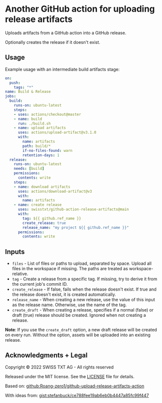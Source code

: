 # Another GitHub action for uploading release artifacts

Uploads artifacts from a GitHub action into a GitHub release.

Optionally creates the release if it doesn't exist.

## Usage

Example usage with an intermediate build artifacts stage:

```yaml
on:
  push:
    tags: "*"
name: Build & Release
jobs:
  build:
    runs-on: ubuntu-latest
    steps:
    - uses: actions/checkout@master
    - name: build
      run: ./build.sh
    - name: upload artifacts
      uses: actions/upload-artifact@v3.1.0
      with:
        name: artifacts
        path: build/*
        if-no-files-found: warn
        retention-days: 1
  release:
    runs-on: ubuntu-latest
    needs: [build]
    permissions:
      contents: write
    steps:
    - name: download artifacts
      uses: actions/download-artifact@v3
      with:
        name: artifacts
    - name: create release
      uses: swisstxt/github-action-release-artifacts@main
      with:
        tag: ${{ github.ref_name }}
        create_release: true
        release_name: "my project ${{ github.ref_name }}"
      permissions:
        contents: write
```

## Inputs

* `files` - List of files or paths to upload, separated by space.
  Upload all files in the workspace if missing. The paths are treated as workspace-relative.
* `tag` - Create a release from a specific tag.
  If missing, try to derive it from the current job's commit ID.
* `create_release` - If false, fails when the release doesn't exist.
  If true and the release doesn't exist, it is created automatically.
* `release_name` - When creating a new release, use the value of this input as the release name.
  Otherwise, use the name of the tag.
* `create_draft` - When creating a release, specifies if a normal (false) or draft (true) release should be created.
  Ignored when not creating a release.

**Note**: If you use the `create_draft` option, a new draft release will be created on every run.
Without the option, assets will be uploaded into an existing release. 

## Acknowledgments + Legal

Copyright © 2022 SWISS TXT AG - All rights reserved

Released under the MIT license. See the [LICENSE](LICENSE) file for details.

Based on: [github:Roang-zero1/github-upload-release-artifacts-action](https://github.com/Roang-zero1/github-upload-release-artifacts-action)

With ideas from: [gist:stefanbuck/ce788fee19ab6eb0b4447a85fc99f447](https://gist.github.com/stefanbuck/ce788fee19ab6eb0b4447a85fc99f447)